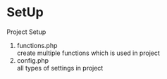 # SetUp
Project Setup
1. functions.php<br/>
      create multiple functions which is used in project
2. config.php<br/>
      all types of settings in project

